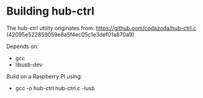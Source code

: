Building hub-ctrl
=================

The hub-ctrl utility originates from:
https://github.com/codazoda/hub-ctrl.c (42095e522859059e8a5f4ec05c1e3def01a870a9)

Depends on:
* gcc
* libusb-dev

Build on a Raspberry PI using:
* gcc -o hub-ctrl hub-ctrl.c -lusb
